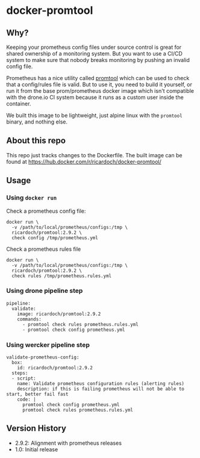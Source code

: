 # docker-promtool

## Why?

Keeping your prometheus config files under source control is great for shared ownership of a monitoring system.  But you want to use a CI/CD system to make sure that nobody breaks monitoring by pushing an invalid config file.

Prometheus has a nice utility called [promtool](https://prometheus.io/docs/prometheus/latest/configuration/recording_rules/#syntax-checking-rules) which can be used to check that a config/rules file is valid.  But to use it, you need to build it yourself, or run it from the base prom/prometheus docker image which isn't compatible with the drone.io CI system because it runs as a custom user inside the container.

We built this image to be lightweight, just alpine linux with the `promtool` binary, and nothing else.

## About this repo

This repo just tracks changes to the Dockerfile.  The built image can be found at https://hub.docker.com/r/ricardoch/docker-promtool/

## Usage

### Using `docker run`

Check a prometheus config file:

```
docker run \
  -v /path/to/local/prometheus/configs:/tmp \
  ricardoch/promtool:2.9.2 \
  check config /tmp/prometheus.yml
```

Check a prometheus rules file

```
docker run \
  -v /path/to/local/prometheus/configs:/tmp \
  ricardoch/promtool:2.9.2 \
  check rules /tmp/prometheus.rules.yml
```

### Using drone pipeline step

```
pipeline:
  validate:
    image: ricardoch/promtool:2.9.2
    commands:
      - promtool check rules prometheus.rules.yml
      - promtool check config prometheus.yml
```

### Using wercker pipeline step

```
validate-prometheus-config:
  box:
    id: ricardoch/promtool:2.9.2
  steps:
  - script:
    name: Validate prometheus configuration rules (alerting rules)
    description: if this is failing prometheus will not be able to start, better fail fast
    code: |
      promtool check config prometheus.yml
      promtool check rules prometheus.rules.yml
```

## Version History

* 2.9.2: Alignment with prometheus releases
* 1.0: Initial release
